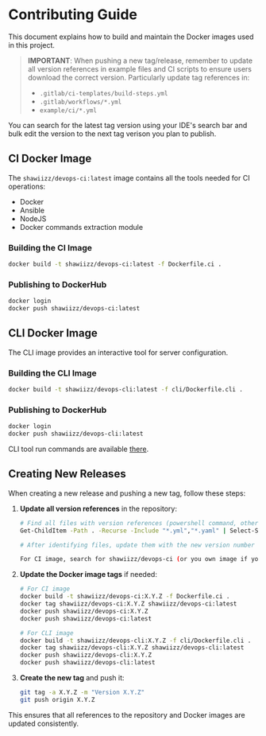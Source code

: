 # Contributing Guide

This document explains how to build and maintain the Docker images used in this project.

> **IMPORTANT**: When pushing a new tag/release, remember to update all version references in example files and CI scripts to ensure users download the correct version. Particularly update tag references in:
> - `.gitlab/ci-templates/build-steps.yml`
> - `.gitlab/workflows/*.yml`
> - `example/ci/*.yml`

You can search for the latest tag version using your IDE's search bar and bulk edit the version to the next tag verison you plan to publish.

## CI Docker Image

The `shawiizz/devops-ci:latest` image contains all the tools needed for CI operations:
- Docker
- Ansible
- NodeJS
- Docker commands extraction module

### Building the CI Image

```bash
docker build -t shawiizz/devops-ci:latest -f Dockerfile.ci .
```

### Publishing to DockerHub

```bash
docker login
docker push shawiizz/devops-ci:latest
```

## CLI Docker Image

The CLI image provides an interactive tool for server configuration.

### Building the CLI Image

```bash
docker build -t shawiizz/devops-cli:latest -f cli/Dockerfile.cli .
```

### Publishing to DockerHub

```bash
docker login
docker push shawiizz/devops-cli:latest
```

CLI tool run commands are available [there](./README.md).

## Creating New Releases

When creating a new release and pushing a new tag, follow these steps:

1. **Update all version references** in the repository:
   ```bash
   # Find all files with version references (powershell command, otherwise use your IDE\'s search bar)
   Get-ChildItem -Path . -Recurse -Include "*.yml","*.yaml" | Select-String -Pattern "refs/tags/[0-9]" | Select-Object Path,LineNumber,Line | Format-Table -Wrap
   
   # After identifying files, update them with the new version number

   For CI image, search for shawiizz/devops-ci (or you own image if you edited it) and update the version if you updated the image.
   ```

2. **Update the Docker image tags** if needed:
   ```bash
   # For CI image
   docker build -t shawiizz/devops-ci:X.Y.Z -f Dockerfile.ci .
   docker tag shawiizz/devops-ci:X.Y.Z shawiizz/devops-ci:latest
   docker push shawiizz/devops-ci:X.Y.Z
   docker push shawiizz/devops-ci:latest
   
   # For CLI image
   docker build -t shawiizz/devops-cli:X.Y.Z -f cli/Dockerfile.cli .
   docker tag shawiizz/devops-cli:X.Y.Z shawiizz/devops-cli:latest
   docker push shawiizz/devops-cli:X.Y.Z
   docker push shawiizz/devops-cli:latest
   ```

3. **Create the new tag** and push it:
   ```bash
   git tag -a X.Y.Z -m "Version X.Y.Z"
   git push origin X.Y.Z
   ```

This ensures that all references to the repository and Docker images are updated consistently.